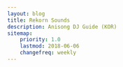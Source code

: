 ```yaml
---
layout: blog
title: Rekorn Sounds
description: Anisong DJ Guide (KOR)
sitemap:
    priority: 1.0
    lastmod: 2018-06-06
    changefreq: weekly
---
```

